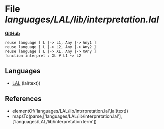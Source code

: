 # File _languages/LAL/lib/interpretation.lal_
**[GitHub](https://github.com/softlang/yas/blob/master/languages/LAL/lib/interpretation.lal)**
```
reuse language [ L |-> L1, Any |-> Any1 ]
reuse language [ L |-> L2, Any |-> Any2 ]
reuse language [ L |-> XL, Any |-> XAny ]
function interpret : XL # L1 ~> L2
```

## Languages
* [LAL](../languages/LAL.md) (lal(text))

## References
* elementOf('languages/LAL/lib/interpretation.lal',lal(text))
* mapsTo(parse,['languages/LAL/lib/interpretation.lal'],['languages/LAL/lib/interpretation.term'])
